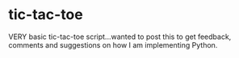 # tic-tac-toe
VERY basic tic-tac-toe script...wanted to post this to get feedback, comments and suggestions on how I am implementing Python.

